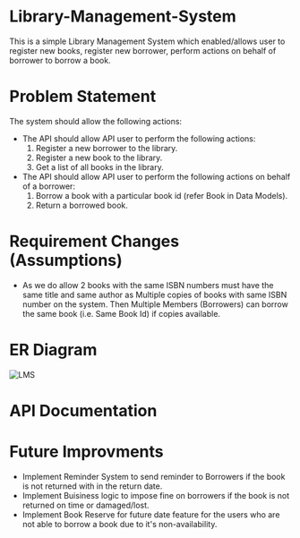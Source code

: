# Library-Management-System
This is a simple Library Management System which enabled/allows user to register new books, register new borrower, perform actions on behalf of borrower to borrow a book.

# Problem Statement
The system should allow the following actions:
* The API should allow API user to perform the following actions:
  1. Register a new borrower to the library.
  2. Register a new book to the library.
  3. Get a list of all books in the library.
* The API should allow API user to perform the following actions on behalf of a borrower:
  1. Borrow a book with a particular book id (refer Book in Data Models).
  2. Return a borrowed book.

# Requirement Changes (Assumptions)
* As we do allow 2 books with the same ISBN numbers must have the same title and same author as Multiple copies of books with same ISBN number on the system. Then Multiple Members (Borrowers) can borrow the same book (i.e. Same Book Id) if copies available.

# ER Diagram

![LMS](https://github.com/user-attachments/assets/1831fd4c-1be3-43b0-bbb4-1ee5ca1784cc)

# API Documentation

# Future Improvments
* Implement Reminder System to send reminder to Borrowers if the book is not returned with in the return date.
* Implement Buisiness logic to impose fine on borrowers if the book is not returned on time or damaged/lost.
* Implement Book Reserve for future date feature for the users who are not able to borrow a book due to it's non-availability.
